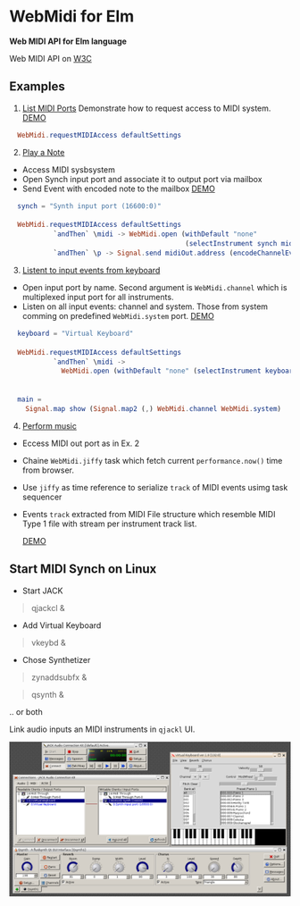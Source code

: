 
# WebMidi for Elm
**Web MIDI API for Elm language**

 Web MIDI API on [W3C](http://webaudio.github.io/web-midi-api/)

## Examples

1. [List MIDI Ports](examples/ListMIDIPorts.elm)
   Demonstrate how to request access to MIDI system.
   [DEMO](https://raw.githack.com/ibnHatab/WebMidi/master/demo/ListMIDIPorts.html)

```elm
  WebMidi.requestMIDIAccess defaultSettings
```

2. [Play a Note](examples/PlayNote.elm)

- Access MIDI sysbsystem
- Open Synch input port and associate it to output port via mailbox
- Send Event with encoded note to the mailbox
  [DEMO](https://raw.githack.com/ibnHatab/WebMidi/master/demo/PlayNote.html)

```elm
  synch = "Synth input port (16600:0)"

  WebMidi.requestMIDIAccess defaultSettings
           `andThen` \midi -> WebMidi.open (withDefault "none"
                                            (selectInstrument synch midi.outputs)) midiOut.signal
           `andThen` \p -> Signal.send midiOut.address (encodeChannelEvent c4on 0)

```
3. [Listent to input events from keyboard](examples/InputEventsFromKbd.elm)
- Open input port by name. Second argument is `WebMidi.channel` which
  is multiplexed input port for all instruments.
- Listen on all input events: channel and system. Those from system comming on predefined `WebMidi.system` port.
  [DEMO](https://raw.githack.com/ibnHatab/WebMidi/master/demo/InputEventsFromKbd.html)


```elm
  keyboard = "Virtual Keyboard"

  WebMidi.requestMIDIAccess defaultSettings
           `andThen` \midi ->
             WebMidi.open (withDefault "none" (selectInstrument keyboard midi.inputs)) WebMidi.channel


  main =
    Signal.map show (Signal.map2 (,) WebMidi.channel WebMidi.system)

```
4. [Perform music](examples/PerformMusic.elm)

- Eccess MIDI out port as in Ex. 2
- Chaine `WebMidi.jiffy` task which fetch current `performance.now()` time from browser.
- Use `jiffy` as time reference to serialize `track` of MIDI events usimg task sequencer
- Events `track` extracted from MIDI File structure which resemble
  MIDI Type 1 file with stream per instrument track list.

  [DEMO](https://raw.githack.com/ibnHatab/WebMidi/master/demo/PerformMusic.html)


## Start MIDI Synch on Linux

- Start JACK

> qjackcl &

- Add Virtual Keyboard

> vkeybd &

- Chose Synthetizer

> zynaddsubfx &

> qsynth &

.. or both

Link audio inputs an MIDI instruments in `qjackl` UI.

![Configure JACK connections](demo/MIDI-on-Linux.png)
